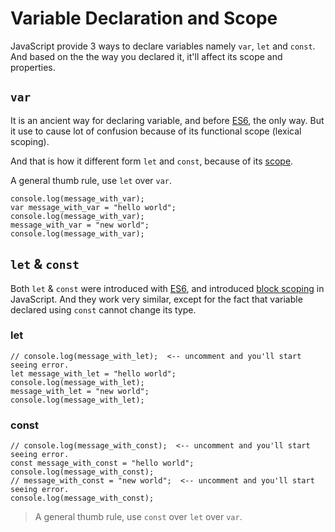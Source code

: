 # Variable Declaration and Scope

JavaScript provide 3 ways to declare variables namely `var`, `let` and `const`. And based on the the way you declared it, it'll affect its scope and properties.

## `var`

It is an ancient way for declaring variable, and before [ES6](), the only way. But it use to cause lot of confusion because of its functional scope (lexical scoping).

And that is how it different form `let` and `const`, because of its [scope]().

A general thumb rule, use `let` over `var`.

```javascript,editable
console.log(message_with_var);
var message_with_var = "hello world";
console.log(message_with_var);
message_with_var = "new world";
console.log(message_with_var);
```

## `let` & `const`

Both `let` & `const` were introduced with [ES6](), and introduced [block scoping]() in JavaScript. And they work very similar, except for the fact that variable declared using `const` cannot change its type.

### let

```javascript,editable
// console.log(message_with_let);  <-- uncomment and you'll start seeing error.
let message_with_let = "hello world";
console.log(message_with_let);
message_with_let = "new world";
console.log(message_with_let);
```

### const

```javascript,editable
// console.log(message_with_const);  <-- uncomment and you'll start seeing error.
const message_with_const = "hello world";
console.log(message_with_const);
// message_with_const = "new world";  <-- uncomment and you'll start seeing error.
console.log(message_with_const);
```

> A general thumb rule, use `const` over `let` over `var`.
